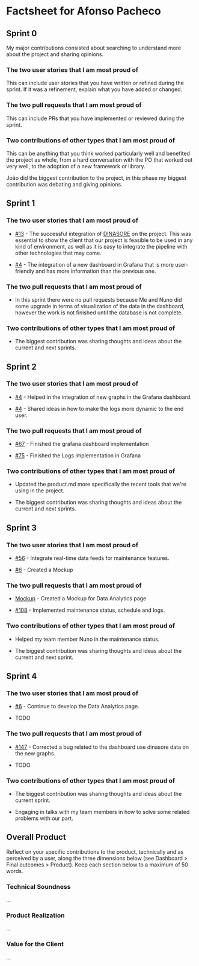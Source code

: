 # Factsheet for Afonso Pacheco

## Sprint 0

My major contributions consisted about searching to understand more about the project and sharing opinions.


### The two user stories that I am most proud of

This can include user stories that you have written or refined during the sprint. If it was a refinement, explain what you have added or changed.

### The two pull requests that I am most proud of

This can include PRs that you have implemented or reviewed during the sprint.

### Two contributions of other types that I am most proud of

This can be anything that you think worked particularly well and benefited the project as whole, from a hard conversation with the PO that worked out very well, to the adoption of a new framework or library. 

João did the biggest contribution to the project, in this phase my biggest contribution was debating and giving opinions.

## Sprint 1

### The two user stories that I am most proud of

- [#13](https://github.com/FEUP-MEIC-DS-2023-1MEIC06/DS-Project/issues/13) - The successful integration of [DINASORE](https://github.com/FEUP-MEIC-DS-2023-1MEIC06/DS-Project/issues/13) on the project. This was essential to show the client that our project is feasible to be used in any kind of environment, as well as it is easy to integrate the pipeline with other technologies that may come.

- [#4](https://github.com/FEUP-MEIC-DS-2023-1MEIC06/DS-Project/issues/4) - The integration of a new dashboard in Grafana that is more user-friendly and has more information than the previous one.


### The two pull requests that I am most proud of

- In this sprint there were no pull requests because Me and Nuno did some upgrade in terms of visualization of the data in the dashboard, however the work is not finished until the database is not complete.


### Two contributions of other types that I am most proud of

- The biggest contribution was sharing thoughts and ideas about the current and next sprints.

## Sprint 2

### The two user stories that I am most proud of

- [#4](https://github.com/FEUP-MEIC-DS-2023-1MEIC06/DS-Project/issues/4) - Helped in the integration of new graphs in the Grafana dashboard.

- [#4](https://github.com/FEUP-MEIC-DS-2023-1MEIC06/DS-Project/issues/4) - Shared ideas in how to make the logs more dynamic to the end user.

### The two pull requests that I am most proud of

- [#67](https://github.com/FEUP-MEIC-DS-2023-1MEIC06/DS-Project/pull/67) - Finished the grafana dashboard implementation

- [#75](https://github.com/FEUP-MEIC-DS-2023-1MEIC06/DS-Project/pull/75) - Finished the Logs implementation in Grafana

### Two contributions of other types that I am most proud of
- Updated the product.md more specifically the recent tools that we're using in the project.
  
- The biggest contribution was sharing thoughts and ideas about the current and next sprints.


## Sprint 3

### The two user stories that I am most proud of

- [#56](https://github.com/FEUP-MEIC-DS-2023-1MEIC06/DS-Project/issues/56) - Integrate real-time data feeds for maintenance features.

- [#6](https://github.com/FEUP-MEIC-DS-2023-1MEIC06/DS-Project/issues/6) - Created a Mockup

### The two pull requests that I am most proud of

- [Mockup](https://github.com/FEUP-MEIC-DS-2023-1MEIC06/DS-Project/blob/documentation/docs/images/mockup.png) - Created a Mockup for Data Analytics page

- [#108](https://github.com/FEUP-MEIC-DS-2023-1MEIC06/DS-Project/pull/108) - Implemented maintenance status, schedule and logs.

### Two contributions of other types that I am most proud of
- Helped my team member Nuno in the maintenance status.
  
- The biggest contribution was sharing thoughts and ideas about the current and next sprint. 


## Sprint 4

### The two user stories that I am most proud of

- [#6](https://github.com/FEUP-MEIC-DS-2023-1MEIC06/DS-Project/issues/6) - Continue to develop the Data Analytics page.

- TODO

### The two pull requests that I am most proud of

- [#147](https://github.com/FEUP-MEIC-DS-2023-1MEIC06/DS-Project/pull/147) - Corrected a bug related to the dashboard use dinasore data on the new graphs.

- TODO

### Two contributions of other types that I am most proud of
  
- The biggest contribution was sharing thoughts and ideas about the current sprint.

- Engaging in talks with my team members in how to solve some related problems with our part.

## Overall Product

Reflect on your specific contributions to the product, technically and as perceived by a user, along the three dimensions below (see Dashboard > Final outcomes > Product). Keep each section below to a maximum of 50 words.


### Technical Soundness

...


### Product Realization

...


### Value for the Client

...
